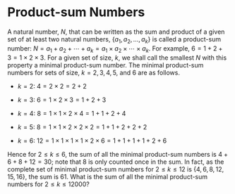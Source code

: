# Product-sum Numbers

A natural number, $N$, that can be written as the sum and product of a given set of at least two natural numbers, $\{a_1, a_2, \dots, a_k\}$ is called a product-sum number: $N = a_1 + a_2 + \cdots + a_k = a_1 \times a_2 \times \cdots \times a_k$.
For example, $6 = 1 + 2 + 3 = 1 \times 2 \times 3$.
For a given set of size, $k$, we shall call the smallest $N$ with this property a minimal product-sum number. The minimal product-sum numbers for sets of size, $k = 2, 3, 4, 5$, and $6$ are as follows.

- $k=2$: $4 = 2 \times 2 = 2 + 2$

- $k=3$: $6 = 1 \times 2 \times 3 = 1 + 2 + 3$

- $k=4$: $8 = 1 \times 1 \times 2 \times 4 = 1 + 1 + 2 + 4$

- $k=5$: $8 = 1 \times 1 \times 2 \times 2 \times 2 = 1 + 1 + 2 + 2 + 2$
- $k=6$: $12 = 1 \times 1 \times 1 \times 1 \times 2 \times 6 = 1 + 1 + 1 + 1 + 2 + 6$

Hence for $2 \le k \le 6$, the sum of all the minimal product-sum numbers is $4+6+8+12 = 30$; note that $8$ is only counted once in the sum.
In fact, as the complete set of minimal product-sum numbers for $2 \le k \le 12$ is $\{4, 6, 8, 12, 15, 16\}$, the sum is $61$.
What is the sum of all the minimal product-sum numbers for $2 \le k \le 12000$?